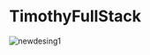 # TimothyFullStack
![newdesing1](https://github.com/TaeJu/TimothyFullStack/assets/31741599/4065b2b4-b409-4bd0-a168-3a79c3db5c95)
